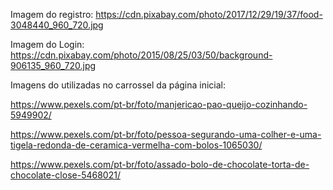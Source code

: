 Imagem do registro: https://cdn.pixabay.com/photo/2017/12/29/19/37/food-3048440_960_720.jpg 


Imagem do Login: https://cdn.pixabay.com/photo/2015/08/25/03/50/background-906135_960_720.jpg

Imagens do utilizadas no carrossel da página inicial:

https://www.pexels.com/pt-br/foto/manjericao-pao-queijo-cozinhando-5949902/

https://www.pexels.com/pt-br/foto/pessoa-segurando-uma-colher-e-uma-tigela-redonda-de-ceramica-vermelha-com-bolos-1065030/

https://www.pexels.com/pt-br/foto/assado-bolo-de-chocolate-torta-de-chocolate-close-5468021/
